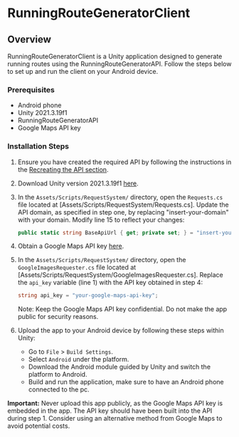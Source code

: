 # RunningRouteGeneratorClient

## Overview

RunningRouteGeneratorClient is a Unity application designed to generate running routes using the RunningRouteGeneratorAPI. Follow the steps below to set up and run the client on your Android device.

### Prerequisites

- Android phone
- Unity 2021.3.19f1
- RunningRouteGeneratorAPI
- Google Maps API key

### Installation Steps

1. Ensure you have created the required API by following the instructions in the [Recreating the API section](https://github.com/eske4/RunningRouteGeneratorAPI).

2. Download Unity version 2021.3.19f1 [here](https://unity.com/releases/editor/whats-new/2021.3.19).

3. In the `Assets/Scripts/RequestSystem/` directory, open the `Requests.cs` file located at [Assets/Scripts/RequestSystem/Requests.cs]. Update the API domain, as specified in step one, by replacing "insert-your-domain" with your domain. Modify line 15 to reflect your changes:

    ```csharp
    public static string BaseApiUrl { get; private set; } = "insert-your-domain";
    ```

4. Obtain a Google Maps API key [here](https://developers.google.com/maps).

5. In the `Assets/Scripts/RequestSystem/` directory, open the `GoogleImagesRequester.cs` file located at [Assets/Scripts/RequestSystem/GoogleImagesRequester.cs]. Replace the `api_key` variable (line 1) with the API key obtained in step 4:

    ```csharp
    string api_key = "your-google-maps-api-key";
    ```

   Note: Keep the Google Maps API key confidential. Do not make the app public for security reasons.

6. Upload the app to your Android device by following these steps within Unity:
   - Go to `File` > `Build Settings`.
   - Select `Android` under the platform.
   - Download the Android module guided by Unity and switch the platform to Android.
   - Build and run the application, make sure to have an Android phone connected to the pc.

**Important:** Never upload this app publicly, as the Google Maps API key is embedded in the app. The API key should have been built into the API during step 1. Consider using an alternative method from Google Maps to avoid potential costs.
